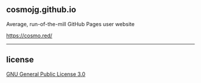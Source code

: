## cosmojg.github.io

Average, run-of-the-mill GitHub Pages user website

https://cosmo.red/

---

## license

[GNU General Public License 3.0](LICENSE)
